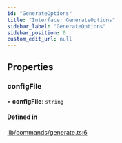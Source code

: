 ```yaml
---
id: "GenerateOptions"
title: "Interface: GenerateOptions"
sidebar_label: "GenerateOptions"
sidebar_position: 0
custom_edit_url: null
---
```


## Properties

### configFile

• **configFile**: `string`

#### Defined in

[lib/commands/generate.ts:6](https://github.com/agentender/code-rub/blob/main/packages/code-rub/src/lib/commands/generate.ts#L6)
